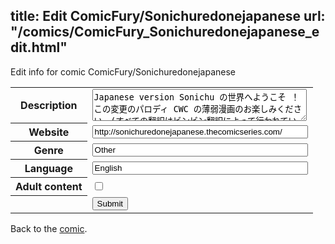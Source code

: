 title: Edit ComicFury/Sonichuredonejapanese
url: "/comics/ComicFury_Sonichuredonejapanese_edit.html"
---
Edit info for comic ComicFury/Sonichuredonejapanese

<form name="comic" action="http://gaepostmail.appspot.com/comic/" method="post">
<table class="comicinfo">
<tr>
<th>Description</th><td><textarea name="description" cols="40" rows="3">Japanese version Sonichu の世界へようこそ ！この変更のパロディ CWC の薄弱漫画のお楽しみください。(すべての翻訳はビンビン翻訳によって行われています)更新プログラム、およびランダムな記事のためのブログを確認してください。 更新プログラム: スペル ミス発生します。</textarea></td>
</tr>
<tr>
<th>Website</th><td><input type="text" name="url" value="http://sonichuredonejapanese.thecomicseries.com/" size="40"/></td>
</tr>
<tr>
<th>Genre</th><td><input type="text" name="genre" value="Other" size="40"/></td>
</tr>
<tr>
<th>Language</th><td><input type="text" name="language" value="English" size="40"/></td>
</tr>
<tr>
<th>Adult content</th><td><input type="checkbox" name="adult" value="adult" /></td>
</tr>
<tr>
<th></th><td>
<input type="hidden" name="comic" value="ComicFury_Sonichuredonejapanese" />
<input type="submit" name="submit" value="Submit" />
</td>
</tr>
</table>
</form>

Back to the [comic](ComicFury_Sonichuredonejapanese.html).
